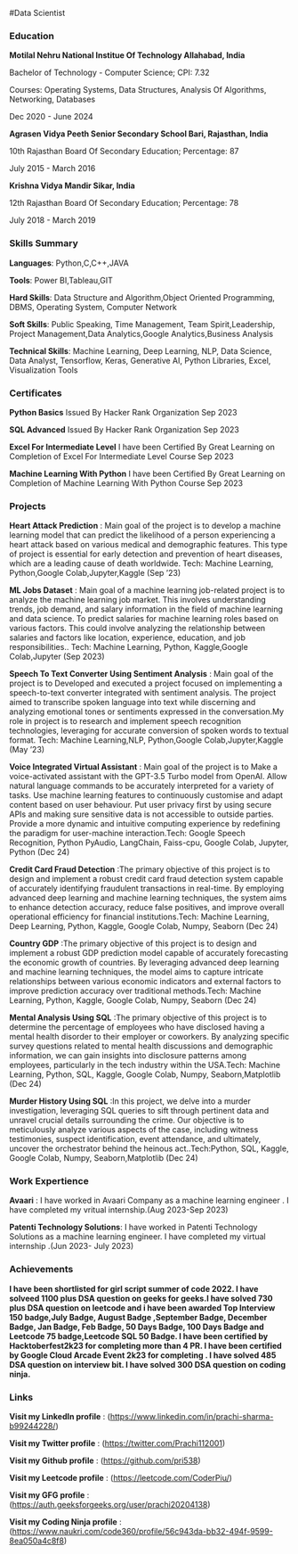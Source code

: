 #Data Scientist
### Education
**Motilal Nehru National Institue Of Technology Allahabad, India**

Bachelor of Technology - Computer Science; CPI: 7.32  

Courses: Operating Systems, Data Structures, Analysis Of Algorithms, Networking, Databases

Dec 2020 - June 2024

**Agrasen Vidya Peeth Senior Secondary School Bari, Rajasthan, India**

10th Rajasthan Board Of Secondary Education; Percentage: 87                                   

July 2015 - March 2016

**Krishna Vidya Mandir Sikar, India**

12th Rajasthan Board Of Secondary Education; Percentage: 78                                  

July 2018 - March 2019

### Skills Summary
**Languages**: Python,C,C++,JAVA

**Tools**: Power BI,Tableau,GIT

**Hard Skills**: Data Structure and Algorithm,Object Oriented Programming, DBMS, Operating System, Computer Network

**Soft Skills**: Public Speaking, Time Management, Team Spirit,Leadership, Project Management,Data Analytics,Google Analytics,Business Analysis

**Technical Skills**: Machine Learning, Deep Learning, NLP, Data Science, Data Analyst, Tensorflow, Keras, Generative AI, Python Libraries, Excel, Visualization Tools


### Certificates
**Python Basics**
Issued By Hacker Rank Organization Sep 2023


**SQL Advanced**
Issued By Hacker Rank Organization Sep 2023


**Excel For Intermediate Level**
I have been Certified By Great Learning on Completion of Excel For Intermediate Level Course Sep 2023


**Machine Learning With Python**
I have been Certified By Great Learning on Completion of Machine Learning With Python Course Sep 2023


### Projects
**Heart Attack Prediction** : Main goal of the project is to develop a machine learning model that can predict the likelihood
of a person experiencing a heart attack based on various medical and demographic features. This type of project is essential for
early detection and prevention of heart diseases, which are a leading cause of death worldwide. Tech: Machine Learning,
Python,Google Colab,Jupyter,Kaggle (Sep ’23)


**ML Jobs Dataset** : Main goal of a machine learning job-related project is to analyze the machine learning job market. This
involves understanding trends, job demand, and salary information in the field of machine learning and data science. To
predict salaries for machine learning roles based on various factors. This could involve analyzing the relationship between
salaries and factors like location, experience, education, and job responsibilities.. Tech: Machine Learning, Python,
Kaggle,Google Colab,Jupyter (Sep 2023)


**Speech To Text Converter Using Sentiment Analysis** : Main goal of the project is to Developed and executed a project
focused on implementing a speech-to-text converter integrated with sentiment analysis. The project aimed to transcribe spoken
language into text while discerning and analyzing emotional tones or sentiments expressed in the conversation.My role in
project is to research and implement speech recognition technologies, leveraging for accurate conversion of spoken words to
textual format. Tech: Machine Learning,NLP, Python,Google Colab,Jupyter,Kaggle (May ’23)


**Voice Integrated Virtual Assistant** : Main goal of the project is to Make a voice-activated assistant with the GPT-3.5
Turbo model from OpenAI. Allow natural language commands to be accurately interpreted for a variety of tasks. Use machine
learning features to continuously customise and adapt content based on user behaviour. Put user privacy first by using secure
APIs and making sure sensitive data is not accessible to outside parties. Provide a more dynamic and intuitive computing
experience by redefining the paradigm for user-machine interaction.Tech: Google Speech Recognition, Python PyAudio,
LangChain, Faiss-cpu, Google Colab, Jupyter, Python (Dec 24)

**Credit Card Fraud Detection** :The primary objective of this project is to design and implement a robust credit card fraud 
detection system capable of accurately identifying fraudulent transactions in real-time. By employing advanced deep learning 
and machine learning techniques, the system aims to enhance detection accuracy, reduce false positives, and improve overall 
operational efficiency for financial institutions.Tech: Machine Learning, Deep Learning, Python, Kaggle, Google Colab, Numpy,
Seaborn (Dec 24)


**Country GDP** :The primary objective of this project is to design and implement a robust GDP prediction model capable of
accurately forecasting the economic growth of countries. By leveraging advanced deep learning and machine learning techniques,
the model aims to capture intricate relationships between various economic indicators and external factors to improve 
prediction accuracy over traditional methods.Tech: Machine Learning, Python, Kaggle, Google Colab, Numpy,
Seaborn (Dec 24)


**Mental Analysis Using SQL** :The primary objective of this project is to determine the percentage of employees who have 
disclosed having a mental health disorder to their employer or coworkers. By analyzing specific survey questions related to
mental health discussions and demographic information, we can gain insights into disclosure patterns among employees, 
particularly in the tech industry within the USA.Tech: Machine Learning, Python, SQL, Kaggle, Google Colab, Numpy,
Seaborn,Matplotlib (Dec 24)


**Murder History Using SQL** :In this project, we delve into a murder investigation, leveraging SQL queries to sift through 
pertinent data and unravel crucial details surrounding the crime. Our objective is to meticulously analyze various aspects 
of the case, including witness testimonies, suspect identification, event attendance, and ultimately, uncover the
orchestrator behind the heinous act..Tech:Python, SQL, Kaggle, Google Colab, Numpy,
Seaborn,Matplotlib (Dec 24)



### Work Expertience
**Avaari** : I have worked in Avaari Company as a machine learning engineer . I have completed my vritual internship.(Aug
2023-Sep 2023)


**Patenti Technology Solutions**: I have worked in Patenti Technology Solutions as a machine learning engineer. I have
completed my virtual internship .(Jun 2023- July 2023) 


 ### Achievements

**I have been shortlisted for girl script summer of code 2022. I have solveed 1100 plus DSA question on geeks for geeks.I have solved 730 plus DSA question on leetcode and i have been awarded Top Interview
150 badge,July Badge, August Badge ,September Badge, December Badge, Jan Badge, Feb Badge, 50 Days Badge, 100 Days Badge and Leetcode 75 badge,Leetcode SQL 50 Badge. I have been certified by Hacktoberfest2k23 for completing more than 4 PR. I have been certified by Google Cloud Arcade Event 2k23 for completing . I have solved 485 DSA question on interview bit. I have solved 300 DSA question on coding ninja.**


### Links
**Visit my LinkedIn profile** : (https://www.linkedin.com/in/prachi-sharma-b99244228/)

**Visit my Twitter profile** : (https://twitter.com/Prachi112001)

**Visit my Github profile** : (https://github.com/pri538)

**Visit my Leetcode profile** : (https://leetcode.com/CoderPiu/)

**Visit my GFG profile** : (https://auth.geeksforgeeks.org/user/prachi20204138)

**Visit my Coding Ninja profile** : (https://www.naukri.com/code360/profile/56c943da-bb32-494f-9599-8ea050a4c8f8)



